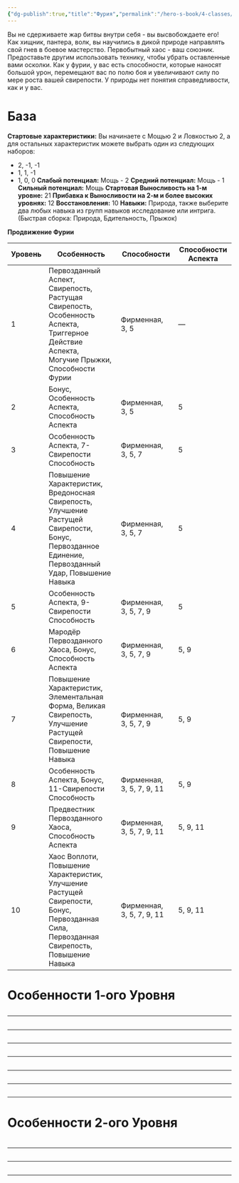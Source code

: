 ```yaml
---
{"dg-publish":true,"title":"Фурия","permalink":"/hero-s-book/4-classes/4-7-fury/","dgPassFrontmatter":true}
---
```


Вы не сдерживаете жар битвы внутри себя - вы высвобождаете его! Как хищник, пантера, волк, вы научились в дикой природе направлять свой гнев в боевое мастерство. Первобытный хаос - ваш союзник. Предоставьте другим использовать технику, чтобы убрать оставленные вами осколки.
Как у фурии, у вас есть способности, которые наносят большой урон, перемещают вас по полю боя и увеличивают силу по мере роста вашей свирепости. У природы нет понятия справедливости, как и у вас.
# База
**Стартовые характеристики:** Вы начинаете с Мощью 2 и Ловкостью 2, а для остальных характеристик можете выбрать один из следующих наборов: 
- 2, -1, -1 
- 1, 1, -1
- 1, 0, 0
**Слабый потенциал:** Мощь - 2
**Средний потенциал:** Мощь - 1
**Сильный потенциал:** Мощь
**Стартовая Выносливость на 1-м уровне:** 21
**Прибавка к Выносливости на 2-м и более высоких уровнях:** 12
**Восстановления:** 10
**Навыки:** Природа, также выберите два любых навыка из групп навыков исследование или интрига. (Быстрая сборка: Природа, Бдительность, Прыжок)

**Продвижение Фурии**

| Уровень | Особенность                                                                                                                                              | Способности               | Способности Аспекта |
| ------- | -------------------------------------------------------------------------------------------------------------------------------------------------------- | ------------------------- | ------------------- |
| 1       | Первозданный Аспект, Свирепость, Растущая Свирепость, <br>Особенность Аспекта, Триггерное Действие Аспекта, <br>Могучие Прыжки, Способности Фурии        | Фирменная, 3, 5           | —                   |
| 2       | Бонус, Особенность Аспекта, Способность Аспекта                                                                                                          | Фирменная, 3, 5           | 5                   |
| 3       | Особенность Аспекта, 7-Свирепости Способность                                                                                                            | Фирменная, 3, 5, 7        | 5                   |
| 4       | Повышение Характеристик, Вредоносная Свирепость,<br>Улучшение Растущей Свирепости, Бонус, Первозданное <br>Единение, Первозданный Удар, Повышение Навыка | Фирменная, 3, 5, 7        | 5                   |
| 5       | Особенность Аспекта, 9-Свирепости Способность                                                                                                            | Фирменная, 3, 5, 7, 9     | 5                   |
| 6       | Мародёр Первозданного Хаоса, Бонус, Способность Аспекта                                                                                                  | Фирменная, 3, 5, 7, 9     | 5, 9                |
| 7       | Повышение Характеристик, Элементальная Форма, Великая<br>Свирепость, Улучшение Растущей Свирепости, Повышение<br>Навыка                                  | Фирменная, 3, 5, 7, 9     | 5, 9                |
| 8       | Особенность Аспекта, Бонус, 11-Свирепости Способность                                                                                                    | Фирменная, 3, 5, 7, 9, 11 | 5, 9                |
| 9       | Предвестник Первозданного Хаоса, Способность Аспекта                                                                                                     | Фирменная, 3, 5, 7, 9, 11 | 5, 9, 11            |
| 10      | Хаос Воплоти, Повышение Характеристик, Улучшение <br>Растущей Свирепости, Бонус, Первозданная Сила, Первозданная<br>Свирепость, Повышение Навыка         | Фирменная, 3, 5, 7, 9, 11 | 5, 9, 11            |

# Особенности 1-ого Уровня

##
---
##
---
###
###
##
---
##
---
###
###
###
###
##
---
##
---
##
---
###
###
####
####
# Особенности 2-ого Уровня
#
##
---
###
###
###
###
###
###
##
---
###
###
###
###
###
###
###
##
---